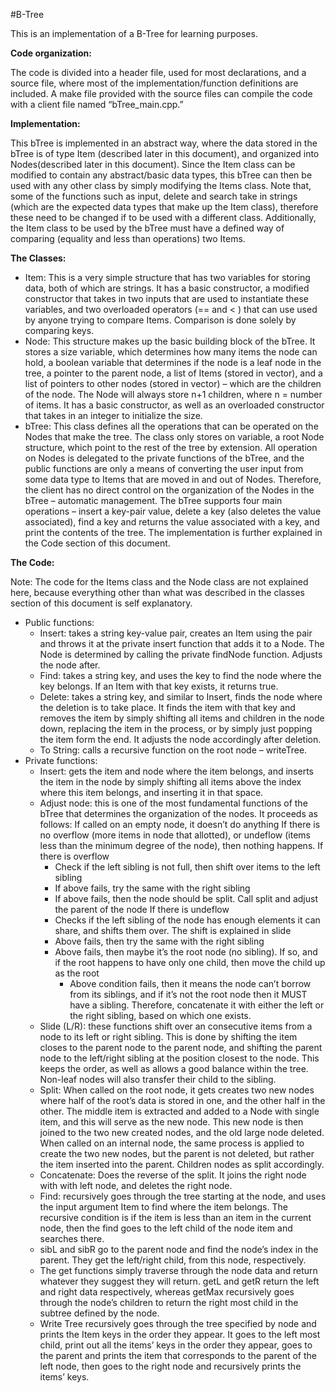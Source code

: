 #B-Tree

This is an implementation of a B-Tree for learning purposes.

**Code organization:** 

The code is divided into a header file, used for most declarations, and a source file, where most of the implementation/function definitions are included. A make file provided with the source files can compile the code with a client file named “bTree_main.cpp.”

**Implementation:**

This bTree is implemented in an abstract way, where the data stored in the bTree is of type Item (described later in this document), and organized into Nodes(described later in this document). Since the Item class can be modified to contain any abstract/basic data types, this bTree can then be used with any other class by simply modifying the Items class. Note that, some of the functions such as input, delete and search take in strings (which are the expected data types that make up the Item class), therefore these need to be changed if to be used with a different class. Additionally, the Item class to be used by the bTree must have a defined way of comparing (equality and less than operations) two Items.

**The Classes:**

- Item: This is a very simple structure that has two variables for storing data, both of which are strings. It has a basic constructor, a modified constructor that takes in two inputs that are used to instantiate these variables, and two overloaded operators (== and < ) that can use used by anyone trying to compare Items. Comparison is done solely by comparing keys.
- Node: This structure makes up the basic building block of the bTree. It stores a size variable, which determines how many items the node can hold, a boolean variable that determines if the node is a leaf node in the tree, a pointer to the parent node, a list of Items (stored in vector), and a list of pointers to other nodes (stored in vector) – which are the children of the node. The Node will always store n+1 children, where n = number of items. It has a basic constructor, as well as an overloaded constructor that takes in an integer to initialize the size.
- bTree: This class defines all the operations that can be operated on the Nodes that make the tree. The class only stores on variable, a root Node structure, which point to the rest of the tree by extension. All operation on Nodes is delegated to the private functions of the bTree, and the public functions are only a means of converting the user input from some data type to Items that are moved in and out of Nodes. Therefore, the client has no direct control on the organization of the Nodes in the bTree – automatic management. The bTree supports four main operations – insert a key-pair value, delete a key (also deletes the value associated), find a key and returns the value associated with a key, and print the contents of the tree. The implementation is further explained in the Code section of this document.

**The Code:**

Note: The code for the Items class and the Node class are not explained here, because everything other than what was described in the classes section of this document is self explanatory.

- Public functions:
  - Insert: takes a string key-value pair, creates an Item using the pair and throws it at the private insert function that adds it to a Node. The Node is determined by calling the private findNode function. Adjusts the node after.
  - Find: takes a string key, and uses the key to find the node where the key belongs. If an Item with that key exists, it returns true.
  - Delete: takes a string key, and similar to Insert, finds the node where the deletion is to take place. It finds the item with that key and removes the item by simply shifting all items and children in the node down, replacing the item in the process, or by simply just popping the item form the end. It adjusts the node accordingly after deletion.
  - To String: calls a recursive function on the root node – writeTree. 
- Private functions:
  - Insert: gets the item and node where the item belongs, and inserts the item in the node by simply shifting all items above the index where this item belongs, and inserting it in that space.
  - Adjust node: this is one of the most fundamental functions of the bTree that determines the organization of the nodes. It proceeds as follows:
  If called on an empty node, it doesn’t do anything
  If there is no overflow (more items in node that allotted), or undeflow
(items less than the minimum degree of the node), then nothing happens.
  If there is overflow
    - Check if the left sibling is not full, then shift over items to the left sibling
    - If above fails, try the same with the right sibling
    - If above fails, then the node should be split. Call split and adjust
the parent of the node
  If there is undeflow
    - Checks if the left sibling of the node has enough elements it can share, and shifts them over. The shift is explained in slide
    - Above fails, then try the same with the right sibling
    - Above fails, then maybe it’s the root node (no sibling). If so, and if
the root happens to have only one child, then move the child up as the root
      - Above condition fails, then it means the node can’t borrow from its siblings, and if it’s not the root node then it MUST have a sibling. Therefore, concatenate it with either the left or the right sibling, based on which one exists.
  - Slide (L/R): these functions shift over an consecutive items from a node to its left or right sibling. This is done by shifting the item closes to the parent node to the parent node, and shifting the parent node to the left/right sibling at the position closest to the node. This keeps the order, as well as allows a good balance within the tree. Non-leaf nodes will also transfer their child to the sibling.
  - Split: When called on the root node, it gets creates two new nodes where half of the root’s data is stored in one, and the other half in the other. The middle item is extracted and added to a Node with single item, and this will serve as the new node. This new node is then joined to the two new created nodes, and the old large node deleted. When called on an internal node, the same process is applied to create the two new nodes, but the parent is not deleted, but rather the item inserted into the parent. Children nodes as split accordingly.
  - Concatenate: Does the reverse of the split. It joins the right node with with left node, and deletes the right node.
  -  Find: recursively goes through the tree starting at the node, and uses the input argument Item to find where the item belongs. The recursive condition is if the item is less than an item in the current node, then the find goes to the left child of the node item and searches there.
  - sibL and sibR go to the parent node and find the node’s index in the parent. They get the left/right child, from this node, respectively.
  - The get functions simply traverse through the node data and return whatever they suggest they will return. getL and getR return the left and right data respectively, whereas getMax recursively goes through the node’s children to return the right most child in the subtree defined by the node.
  - Write Tree recursively goes through the tree specified by node and prints the Item keys in the order they appear. It goes to the left most child, print out all the items’ keys in the order they appear, goes to the parent and prints the item that corresponds to the parent of the left node, then goes to the right node and recursively prints the items’ keys.
 
